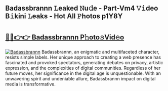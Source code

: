 ## Badassbrannn 𝙻eaked 𝙽u𝚍e - Part-Vm4 𝚅𝚒deo B𝚒kini 𝙻eaks - Hot All 𝙿hotos p1Y8Y

# <h2><a href="http://ld4kdp.urlbe.top/?page=Badassbrannn">🔗🔗👉👉 Badassbrannn P𝚑oto𝚜Vid𝚎o</a></h2>

[![Badassbrannn](https://i.imgur.com/eBuTRDB.gif)](http://ld4kdp.urlbe.top/?page=Badassbrannn)
Badassbrannn, an enigmatic and multifaceted character, resists simple labels. Her unique approach to creating a web presence has fascinated and provoked spectators, generating debates on privacy, artistic expression, and the complexities of digital communities. Regardless of her future moves, her significance in the digital age is unquestionable. With an unwavering spirit and undeniable allure, Badassbrannn impact on digital media is transformative.
